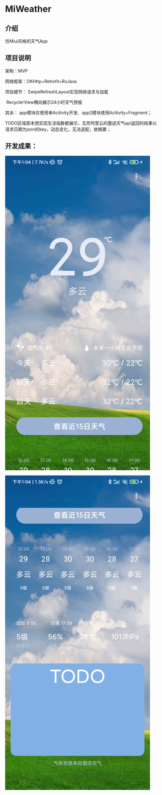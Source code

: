 # MiWeather

## 介绍

仿Miui风格的天气App

## 项目说明

架构：MVP

网络框架：OKHttp+Retrofit+RxJava

项目细节：
    SwipeRefreshLayout实现网络请求与加载

​    RecyclerView横向展示24小时天气预报

其余：
    app模块仅使用单Acitivity开发、app2模块使用Acitivity+Fragment；

​    TODO区域原本想实现生活指数都展示，无奈阿里云的墨迹天气api返回的结果以请求日期为json的key，动态变化，无法适配，故搁置；

## 开发成果：

![IMG_20210925_130528.jpg](https://github.com/guiyujin/MiWeather/blob/master/img/IMG_20210925_130539.jpg)

![IMG_20210925_130539.jpg](https://github.com/guiyujin/MiWeather/blob/master/img/IMG_20210925_130528.jpg)





